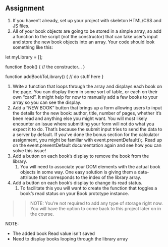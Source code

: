 ## Assignment

1. If you haven’t already, set up your project with skeleton HTML/CSS and JS files.
1. All of your book objects are going to be stored in a simple array, so add a function to the script (not the constructor) that can take user’s input and store the new book objects into an array. Your code should look something like this:

let myLibrary = [];

function Book() {
  // the constructor...
}

function addBookToLibrary() {
  // do stuff here
}

1. Write a function that loops through the array and displays each book on the page. You can display them in some sort of table, or each on their own “card”. It might help for now to manually add a few books to your array so you can see the display.
1. Add a “NEW BOOK” button that brings up a form allowing users to input the details for the new book: author, title, number of pages, whether it’s been read and anything else you might want. You will most likely encounter an issue where submitting your form will not do what you expect it to do. That’s because the submit input tries to send the data to a server by default. If you’ve done the bonus section for the calculator assignment, you might be familiar with event.preventDefault();. Read up on the event.preventDefault documentation again and see how you can solve this issue!
1. Add a button on each book’s display to remove the book from the library.
    1. You will need to associate your DOM elements with the actual book objects in some way. One easy solution is giving them a data-attribute that corresponds to the index of the library array.
1. Add a button on each book’s display to change its read status.
    1. To facilitate this you will want to create the function that toggles a book’s read status on your Book prototype instance.
>> NOTE: You’re not required to add any type of storage right now. You will have the option to come back to this project later on in the course.


NOTE:
  * The added book Read value isn't saved 
  * Need to display books looping through the library array